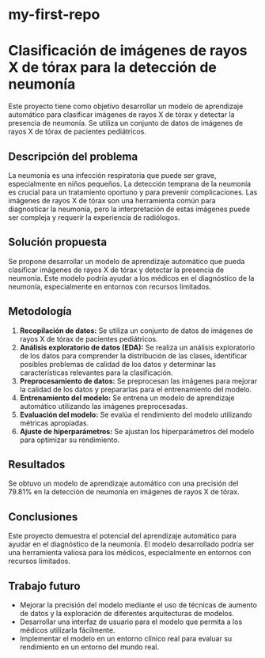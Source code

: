 # my-first-repo
# Clasificación de imágenes de rayos X de tórax para la detección de neumonía

Este proyecto tiene como objetivo desarrollar un modelo de aprendizaje automático para clasificar imágenes de rayos X de tórax y detectar la presencia de neumonía. Se utiliza un conjunto de datos de imágenes de rayos X de tórax de pacientes pediátricos.

## Descripción del problema

La neumonía es una infección respiratoria que puede ser grave, especialmente en niños pequeños. La detección temprana de la neumonía es crucial para un tratamiento oportuno y para prevenir complicaciones. Las imágenes de rayos X de tórax son una herramienta común para diagnosticar la neumonía, pero la interpretación de estas imágenes puede ser compleja y requerir la experiencia de radiólogos.

## Solución propuesta

Se propone desarrollar un modelo de aprendizaje automático que pueda clasificar imágenes de rayos X de tórax y detectar la presencia de neumonía. Este modelo podría ayudar a los médicos en el diagnóstico de la neumonía, especialmente en entornos con recursos limitados.

## Metodología

1. **Recopilación de datos:** Se utiliza un conjunto de datos de imágenes de rayos X de tórax de pacientes pediátricos.
2. **Análisis exploratorio de datos (EDA):** Se realiza un análisis exploratorio de los datos para comprender la distribución de las clases, identificar posibles problemas de calidad de los datos y determinar las características relevantes para la clasificación.
3. **Preprocesamiento de datos:** Se preprocesan las imágenes para mejorar la calidad de los datos y prepararlas para el entrenamiento del modelo.
4. **Entrenamiento del modelo:** Se entrena un modelo de aprendizaje automático utilizando las imágenes preprocesadas.
5. **Evaluación del modelo:** Se evalúa el rendimiento del modelo utilizando métricas apropiadas.
6. **Ajuste de hiperparámetros:** Se ajustan los hiperparámetros del modelo para optimizar su rendimiento.

## Resultados

Se obtuvo un modelo de aprendizaje automático con una precisión del 79.81% en la detección de neumonía en imágenes de rayos X de tórax.

## Conclusiones

Este proyecto demuestra el potencial del aprendizaje automático para ayudar en el diagnóstico de la neumonía. El modelo desarrollado podría ser una herramienta valiosa para los médicos, especialmente en entornos con recursos limitados.

## Trabajo futuro

* Mejorar la precisión del modelo mediante el uso de técnicas de aumento de datos y la exploración de diferentes arquitecturas de modelos.
* Desarrollar una interfaz de usuario para el modelo que permita a los médicos utilizarla fácilmente.
* Implementar el modelo en un entorno clínico real para evaluar su rendimiento en un entorno del mundo real.
